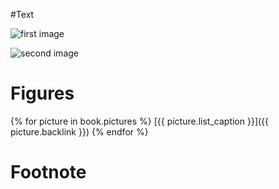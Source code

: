 #Text

![first image](first.jpg)

![second image](second.jpg)

# Figures

{% for picture in book.pictures %}
[{{ picture.list_caption }}]({{ picture.backlink }})
{% endfor %}

# Footnote
